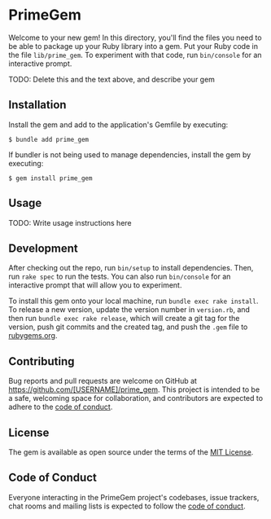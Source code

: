 # PrimeGem

Welcome to your new gem! In this directory, you'll find the files you need to be able to package up your Ruby library into a gem. Put your Ruby code in the file `lib/prime_gem`. To experiment with that code, run `bin/console` for an interactive prompt.

TODO: Delete this and the text above, and describe your gem

## Installation

Install the gem and add to the application's Gemfile by executing:

    $ bundle add prime_gem

If bundler is not being used to manage dependencies, install the gem by executing:

    $ gem install prime_gem

## Usage

TODO: Write usage instructions here

## Development

After checking out the repo, run `bin/setup` to install dependencies. Then, run `rake spec` to run the tests. You can also run `bin/console` for an interactive prompt that will allow you to experiment.

To install this gem onto your local machine, run `bundle exec rake install`. To release a new version, update the version number in `version.rb`, and then run `bundle exec rake release`, which will create a git tag for the version, push git commits and the created tag, and push the `.gem` file to [rubygems.org](https://rubygems.org).

## Contributing

Bug reports and pull requests are welcome on GitHub at https://github.com/[USERNAME]/prime_gem. This project is intended to be a safe, welcoming space for collaboration, and contributors are expected to adhere to the [code of conduct](https://github.com/[USERNAME]/prime_gem/blob/main/CODE_OF_CONDUCT.md).

## License

The gem is available as open source under the terms of the [MIT License](https://opensource.org/licenses/MIT).

## Code of Conduct

Everyone interacting in the PrimeGem project's codebases, issue trackers, chat rooms and mailing lists is expected to follow the [code of conduct](https://github.com/[USERNAME]/prime_gem/blob/main/CODE_OF_CONDUCT.md).

